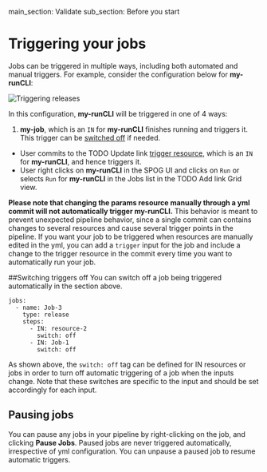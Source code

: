 main_section: Validate
sub_section: Before you start

# Triggering your jobs

Jobs can be triggered in multiple ways, including both automated and manual triggers. For example, consider the configuration below for **my-runCLI**:

<img src="/images/validate/trigger-runCLI.png" alt="Triggering releases" style="vertical-align: middle;display: block;margin-left: auto;margin-right: auto;"/>

In this configuration, **my-runCLI** will be triggered in one of 4 ways:

1. **my-job**, which is an `IN` for **my-runCLI** finishes running and triggers it. This trigger can be [switched off](#switchOff) if needed.
- User commits to the TODO Update link [trigger resource](../triggers/), which is an `IN` for **my-runCLI**, and hence triggers it.
- User right clicks on **my-runCLI** in the SPOG UI and clicks on `Run` or selects `Run` for **my-runCLI** in the Jobs list in the TODO Add link Grid view.

**Please note that changing the params resource manually through a yml commit will not automatically trigger my-runCLI.** This behavior is meant to prevent unexpected pipeline behavior, since a single commit can contains changes to several resources and cause several trigger points in the pipeline. If you want your job to be triggered when resources are manually edited in the yml, you can add a `trigger` input for the job and include a change to the trigger resource in the commit every time you want to automatically run your job.

<a name="switchOff"></a>
##Switching triggers off
You can switch off a job being triggered automatically in the section above.

```
jobs:
  - name: Job-3
    type: release
    steps:
      - IN: resource-2
        switch: off
      - IN: Job-1
        switch: off
```

As shown above, the `switch: off` tag can be defined for IN resources or jobs in order to turn off automatic triggering of a job when the inputs change. Note that these switches are specific to the input and should be set accordingly for each input.

## Pausing jobs

You can pause any jobs in your pipeline by right-clicking on the job, and clicking **Pause Jobs**. Paused jobs are never triggered automatically, irrespective of yml configuration. You can unpause a paused job to resume automatic triggers.
